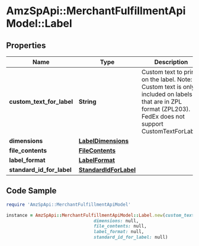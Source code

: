 # AmzSpApi::MerchantFulfillmentApiModel::Label

## Properties

Name | Type | Description | Notes
------------ | ------------- | ------------- | -------------
**custom_text_for_label** | **String** | Custom text to print on the label.  Note: Custom text is only included on labels that are in ZPL format (ZPL203). FedEx does not support CustomTextForLabel. | [optional] 
**dimensions** | [**LabelDimensions**](LabelDimensions.md) |  | 
**file_contents** | [**FileContents**](FileContents.md) |  | 
**label_format** | [**LabelFormat**](LabelFormat.md) |  | [optional] 
**standard_id_for_label** | [**StandardIdForLabel**](StandardIdForLabel.md) |  | [optional] 

## Code Sample

```ruby
require 'AmzSpApi::MerchantFulfillmentApiModel'

instance = AmzSpApi::MerchantFulfillmentApiModel::Label.new(custom_text_for_label: null,
                                 dimensions: null,
                                 file_contents: null,
                                 label_format: null,
                                 standard_id_for_label: null)
```



